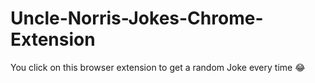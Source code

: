 # Uncle-Norris-Jokes-Chrome-Extension
You click on this browser extension to get a random Joke every time 😂
